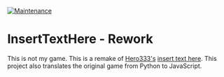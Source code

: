 [![Maintenance](https://img.shields.io/badge/Maintained%3F-yes-green.svg)](https://GitHub.com/Naereen/StrapDown.js/graphs/commit-activity)

# InsertTextHere - Rework

This is not my game. This is a remake of [Hero333's](https://github.com/Hero333) [insert text here](https://github.com/Hero333/Programs/blob/main/Python/insertTextHere.py). This project also translates the original game from Python to JavaScript.
